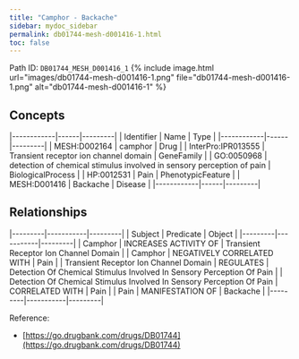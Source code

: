 ```yaml
---
title: "Camphor - Backache"
sidebar: mydoc_sidebar
permalink: db01744-mesh-d001416-1.html
toc: false 
---
```



Path ID: `DB01744_MESH_D001416_1`
{% include image.html url="images/db01744-mesh-d001416-1.png" file="db01744-mesh-d001416-1.png" alt="db01744-mesh-d001416-1" %}

## Concepts

|------------|------|---------|
| Identifier | Name | Type    |
|------------|------|---------|
| MESH:D002164 | camphor | Drug |
| InterPro:IPR013555 | Transient receptor ion channel domain | GeneFamily |
| GO:0050968 | detection of chemical stimulus involved in sensory perception of pain | BiologicalProcess |
| HP:0012531 | Pain | PhenotypicFeature |
| MESH:D001416 | Backache | Disease |
|------------|------|---------|

## Relationships

|---------|-----------|---------|
| Subject | Predicate | Object  |
|---------|-----------|---------|
| Camphor | INCREASES ACTIVITY OF | Transient Receptor Ion Channel Domain |
| Camphor | NEGATIVELY CORRELATED WITH | Pain |
| Transient Receptor Ion Channel Domain | REGULATES | Detection Of Chemical Stimulus Involved In Sensory Perception Of Pain |
| Detection Of Chemical Stimulus Involved In Sensory Perception Of Pain | CORRELATED WITH | Pain |
| Pain | MANIFESTATION OF | Backache |
|---------|-----------|---------|

Reference: 
  - [https://go.drugbank.com/drugs/DB01744](https://go.drugbank.com/drugs/DB01744)
